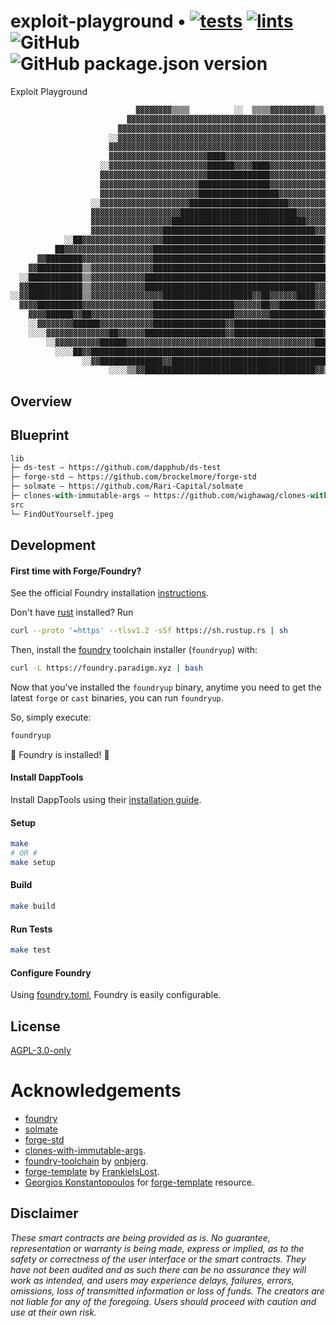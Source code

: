# exploit-playground  • [![tests](https://github.com/abigger87/exploit-playground/actions/workflows/tests.yml/badge.svg)](https://github.com/abigger87/exploit-playground/actions/workflows/tests.yml) [![lints](https://github.com/abigger87/exploit-playground/actions/workflows/lints.yml/badge.svg)](https://github.com/abigger87/exploit-playground/actions/workflows/lints.yml) ![GitHub](https://img.shields.io/github/license/abigger87/exploit-playground) ![GitHub package.json version](https://img.shields.io/github/package-json/v/abigger87/exploit-playground)

Exploit Playground

```m
                            ▓▓▓▓▓▓▓▓▒▒▒▒          ░░  ▒▒▒▒▓▓▓▓▓▓▓▓▓▓▒▒                            
                          ▓▓▓▓▓▓▓▓▓▓▓▓▓▓▓▓▓▓▓▓▓▓▓▓▓▓▓▓▓▓▓▓▓▓▓▓▓▓▓▓▓▓▓▓▓▓                          
                        ▓▓▓▓▓▓▓▓▓▓▓▓▓▓▓▓▓▓▓▓▓▓▓▓▓▓▓▓▓▓▓▓▓▓▓▓▓▓▓▓▓▓▓▓▓▓▓▓▓▓                        
                      ░░▓▓▓▓▓▓▓▓▓▓▓▓▓▓▓▓▓▓▓▓▓▓▓▓▓▓▓▓▓▓▓▓▓▓▓▓▓▓▓▓▓▓▓▓▓▓▓▓▓▓░░                      
                      ▓▓▓▓▓▓▓▓▓▓▓▓▓▓▓▓▓▓▓▓▓▓▓▓▓▓▓▓▓▓▓▓▓▓▓▓▓▓▓▓▓▓▓▓▓▓▓▓▓▓▓▓▓▓                      
                      ▓▓▓▓▓▓▓▓▓▓▓▓▓▓▓▓▓▓▓▓▓▓████▓▓▓▓▓▓▓▓▓▓▓▓▓▓▓▓▓▓▓▓▓▓▓▓▓▓▓▓▒▒                    
                    ░░▓▓▓▓▓▓▓▓▓▓▓▓▓▓▓▓▓▓▓▓▓▓██████▓▓▓▓████▓▓▓▓▓▓▓▓▓▓▓▓▓▓▓▓▓▓▓▓                    
                    ▓▓▓▓▓▓▓▓▓▓▓▓▓▓▓▓▓▓▓▓▓▓▓▓██████████████▓▓▓▓▓▓▓▓▓▓▓▓▓▓▓▓▓▓▓▓                    
                    ▓▓▓▓▓▓▓▓▓▓▓▓▓▓▓▓▓▓▓▓▓▓████████████████▓▓▓▓▓▓▓▓▓▓▓▓▓▓▓▓▓▓▓▓                    
                    ▓▓▓▓▓▓▓▓▓▓▓▓▓▓▓▓▓▓▓▓▓▓██████████████████▓▓▓▓▓▓▓▓▓▓▓▓▓▓▓▓▓▓▒▒                  
                  ░░▓▓▓▓▓▓▓▓▓▓▓▓▓▓▓▓▓▓▓▓██████████████████████▓▓▓▓▓▓▓▓▓▓▓▓▓▓▓▓▓▓                  
                  ▓▓▓▓▓▓▓▓▓▓▓▓▓▓▓▓▓▓▓▓██████████████████████████▓▓▓▓▓▓▓▓▓▓▓▓▓▓▓▓                  
                  ▓▓▓▓▓▓▓▓▓▓▓▓▓▓▓▓▓▓██████████████████████████████▓▓▓▓▓▓▓▓▓▓▓▓▓▓                  
                  ▓▓▓▓▓▓▓▓▓▓▓▓▓▓▓▓██████████████████████████████████▓▓▓▓▓▓▓▓▓▓▓▓                  
            ░░██▓▓▓▓▓▓▓▓▓▓▓▓▓▓▓▓▓▓████████████████████████████████████▓▓▓▓▓▓▓▓▓▓▓▓██▒▒            
          ██▓▓▓▓▓▓▓▓▓▓▓▓▓▓▓▓▓▓▓▓██████████████████████████████████████▓▓▓▓▓▓▓▓▓▓▓▓██████▒▒        
      ▓▓████████▓▓▓▓▓▓▓▓▓▓▓▓▓▓▓▓██████████████████████████████████████▓▓▓▓▓▓▓▓▓▓▓▓▓▓████████▓▓    
    ▓▓██████████▒▒▓▓▓▓▓▓▓▓▓▓▓▓▓▓████████████████████████████████████████▓▓▓▓▓▓▓▓▓▓▓▓▓▓████████▓▓  
  ░░████████████▒▒▓▓▓▓▓▓▓▓▓▓▓▓██████████████████████████████████████████▓▓▓▓▓▓▓▓▓▓▓▓▒▒████████▓▓▒▒
  ▓▓████████████▒▒▓▓▓▓▓▓▓▓▓▓▓▓██████████████████████████████████████▓▓▓▓▓▓▓▓▓▓▓▓▓▓▓▓████████████▓▓
░░▓▓████████████▒▒▓▓▓▓▓▓▓▓▓▓▓▓▓▓▓▓████████████████████▓▓██▓▓▓▓▓▓████▓▓▓▓▓▓▓▓▓▓▓▓██▓▓████████████▓▓
  ▓▓▓▓██████████▓▓▓▓▓▓▓▓▓▓▓▓▓▓▓▓██████████████████▓▓▓▓▓▓██▓▓████████▓▓▓▓▓▓▓▓▓▓▓▓██▓▓██████████▓▓▓▓
    ▓▓▓▓██████▓▓██▓▓▓▓▓▓▓▓▓▓▓▓▓▓██████████████████▓▓▓▓▓▓▓▓████████████▓▓▓▓▓▓▓▓▓▓████████▓▓▓▓▓▓▓▓  
    ░░▓▓▓▓▓▓▓▓██████▓▓▓▓▓▓▓▓▓▓▓▓████████████████▓▓██████████████████████▓▓▓▓▓▓████▓▓▓▓▓▓▓▓▓▓▓▓░░  
    ░░░░▓▓▓▓▓▓▓▓▓▓▓▓▓▓██▓▓▓▓▓▓██████████████████▓▓████████████████████▓▓▓▓▓▓▓▓▓▓██▓▓▓▓▓▓▓▓▒▒░░    
        ░░▓▓▓▓▓▓▓▓▓▓██████▓▓▓▓▓▓▓▓▓▓▓▓▓▓▓▓▓▓▓▓▓▓▓▓▓▓▓▓▓▓▓▓▓▓▓▓▓▓▓▓▓▓████████████████▓▓▒▒░░        
          ░░░░██▓▓██████████████████████████████████████████████████████████████▓▓▓▓░░            
                ░░▓▓██████████████▓▓████████████████████████████████████▓▓▓▓██▓▓░░                
                      ░░░░▒▒▓▓██████████████████████████████████████▓▓▒▒░░                        
```

## Overview


## Blueprint

```ml
lib
├─ ds-test — https://github.com/dapphub/ds-test
├─ forge-std — https://github.com/brockelmore/forge-std
├─ solmate — https://github.com/Rari-Capital/solmate
├─ clones-with-immutable-args — https://github.com/wighawag/clones-with-immutable-args
src
└─ FindOutYourself.jpeg
```

## Development


#### First time with Forge/Foundry?

See the official Foundry installation [instructions](https://github.com/gakonst/foundry/blob/master/README.md#installation).

Don't have [rust](https://www.rust-lang.org/tools/install) installed?
Run
```bash
curl --proto '=https' --tlsv1.2 -sSf https://sh.rustup.rs | sh
```

Then, install the [foundry](https://github.com/gakonst/foundry) toolchain installer (`foundryup`) with:
```bash
curl -L https://foundry.paradigm.xyz | bash
```

Now that you've installed the `foundryup` binary,
anytime you need to get the latest `forge` or `cast` binaries,
you can run `foundryup`.

So, simply execute:
```bash
foundryup
```

🎉 Foundry is installed! 🎉

#### Install DappTools

Install DappTools using their [installation guide](https://github.com/dapphub/dapptools#installation).

#### Setup

```bash
make
# OR #
make setup
```

#### Build

```bash
make build
```

#### Run Tests

```bash
make test
```

#### Configure Foundry

Using [foundry.toml](./foundry.toml), Foundry is easily configurable.

## License

[AGPL-3.0-only](https://github.com/abigger87/exploit-playground/blob/master/LICENSE)

# Acknowledgements

- [foundry](https://github.com/gakonst/foundry)
- [solmate](https://github.com/Rari-Capital/solmate)
- [forge-std](https://github.com/brockelmore/forge-std)
- [clones-with-immutable-args](https://github.com/wighawag/clones-with-immutable-args).
- [foundry-toolchain](https://github.com/onbjerg/foundry-toolchain) by [onbjerg](https://github.com/onbjerg).
- [forge-template](https://github.com/FrankieIsLost/forge-template) by [FrankieIsLost](https://github.com/FrankieIsLost).
- [Georgios Konstantopoulos](https://github.com/gakonst) for [forge-template](https://github.com/gakonst/forge-template) resource.

## Disclaimer

_These smart contracts are being provided as is. No guarantee, representation or warranty is being made, express or implied, as to the safety or correctness of the user interface or the smart contracts. They have not been audited and as such there can be no assurance they will work as intended, and users may experience delays, failures, errors, omissions, loss of transmitted information or loss of funds. The creators are not liable for any of the foregoing. Users should proceed with caution and use at their own risk._

